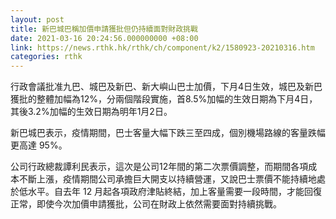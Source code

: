 ```yaml
---
layout: post
title: 新巴城巴稱加價申請獲批但仍持續面對財政挑戰
date: 2021-03-16 20:24:56.000000000 +08:00
link: https://news.rthk.hk/rthk/ch/component/k2/1580923-20210316.htm
categories: rthk
---
```


行政會議批准九巴、城巴及新巴、新大嶼山巴士加價，下月4日生效，城巴及新巴獲批的整體加幅為12%，分兩個階段實施，首8.5%加幅的生效日期為下月4日，其後3.2%加幅的生效日期為明年1月2日。

新巴城巴表示，疫情期間，巴士客量大幅下跌三至四成，個別機場路線的客量跌幅更高達 95%。

公司行政總裁譚利民表示，這次是公司12年間的第二次票價調整，而期間各項成本不斷上漲，疫情期間公司承擔巨大開支以持續營運，又說巴士票價不能持續地處於低水平。自去年 12 月起各項政府津貼終結，加上客量需要一段時間，才能回復正常，即使今次加價申請獲批，公司在財政上依然需要面對持續挑戰。
